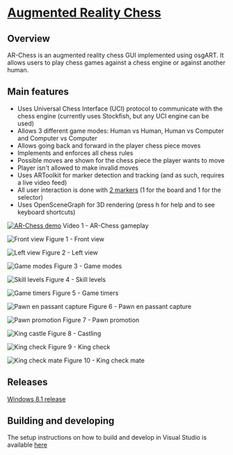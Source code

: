 # [Augmented Reality Chess](http://carlosmccosta.github.io/AR-Chess/)


## Overview
AR-Chess is an augmented reality chess GUI implemented using osgART.
It allows users to play chess games against a chess engine or against another human.



## Main features
* Uses Universal Chess Interface (UCI) protocol to communicate with the chess engine (currently uses Stockfish, but any UCI engine can be used)
* Allows 3 different game modes: Human vs Human, Human vs Computer and Computer vs Computer
* Allows going back and forward in the player chess piece moves
* Implements and enforces all chess rules
* Possible moves are shown for the chess piece the player wants to move
* Player isn't allowed to make invalid moves
* Uses ARToolkit for marker detection and tracking (and as such, requires a live video feed)
* All user interaction is done with [2 markers](https://github.com/carlosmccosta/AR-Chess/tree/master/Source/AR-Chess/patterns) (1 for the board and 1 for the selector)
* Uses OpenSceneGraph for 3D rendering (press h for help and to see keyboard shortcuts)


[![AR-Chess demo](https://raw.github.com/carlosmccosta/AR-Chess/master/Screenshots/AR-Chess.png)](http://www.youtube.com/watch?v=GOzPtKTbHsU)
Vídeo 1 - AR-Chess gameplay


![Front view](https://raw.github.com/carlosmccosta/AR-Chess/master/Screenshots/FrontSide.png)
Figure 1 - Front view

![Left view](https://raw.github.com/carlosmccosta/AR-Chess/master/Screenshots/LeftSide.png)
Figure 2 - Left view

![Game modes](https://raw.github.com/carlosmccosta/AR-Chess/master/Screenshots/GameModes.png)
Figure 3 - Game modes

![Skill levels](https://raw.github.com/carlosmccosta/AR-Chess/master/Screenshots/SkillLevels.png)
Figure 4 - Skill levels

![Game timers](https://raw.github.com/carlosmccosta/AR-Chess/master/Screenshots/GameTimers.png)
Figure 5 - Game timers

![Pawn en passant capture](https://raw.github.com/carlosmccosta/AR-Chess/master/Screenshots/PawnEnPassantCapture.png)
Figure 6 - Pawn en passant capture

![Pawn promotion](https://raw.github.com/carlosmccosta/AR-Chess/master/Screenshots/PawnPromotion.png)
Figure 7 - Pawn promotion

![King castle](https://raw.github.com/carlosmccosta/AR-Chess/master/Screenshots/KingCastle.png)
Figure 8 - Castling

![King check](https://raw.github.com/carlosmccosta/AR-Chess/master/Screenshots/KingCheck.png)
Figure 9 - King check

![King check mate](https://raw.github.com/carlosmccosta/AR-Chess/master/Screenshots/EndGame.png)
Figure 10 - King check mate



## Releases
[Windows 8.1 release](https://github.com/carlosmccosta/AR-Chess/tree/master/Releases/Windows)



## Building and developing
The setup instructions on how to build and develop in Visual Studio is available [here](https://github.com/carlosmccosta/AR-Chess/blob/master/Source/Configuration/Visual%20Studio%20configuration.txt)
